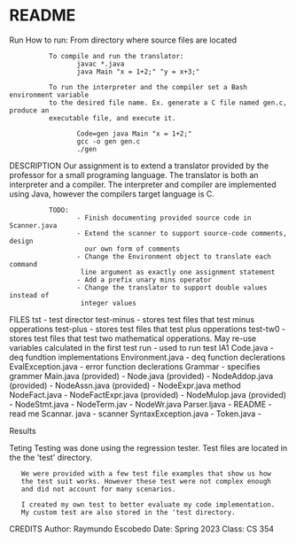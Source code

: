 # README
                                                                                            
Run 
       How to run: 
              From directory where source files are located    

              To compile and run the translator: 
                     javac *.java
                     java Main "x = 1+2;" "y = x+3;" 

              To run the interpreter and the compiler set a Bash environment variable
              to the desired file name. Ex. generate a C file named gen.c, produce an
              executable file, and execute it.

                     Code=gen java Main "x = 1+2;"
                     gcc -o gen gen.c
                     ./gen



DESCRIPTION
       Our assignment is to extend a translator provided by the professor for a small
       programing language. The translator is both an interpreter and a compiler. The
       interpreter and compiler are implemented using Java, however the compilers
       target language is C. 

              TODO:
                     - Finish documenting provided source code in Scanner.java
                     - Extend the scanner to support source-code comments, design
                       our own form of comments
                     - Change the Environment object to translate each command 
                      line argument as exactly one assignment statement
                     - Add a prefix unary mins operator
                     - Change the translator to support double values instead of 
                      integer values 




FILES
       tst - test director 
              test-minus    - stores test files that test minus opperations
              test-plus     - stores test files that test plus opperations
              test-tw0      - stores test files that test two mathematical 
                              opperations. May re-use variables calculated 
                              in the first test
              run - used to run test 
       IA1
              Code.java - deq fundtion implementations
              Environment.java - deq function declerations
              EvalException.java - error function declerations
              Grammar - specifies grammer
              Main.java (provided) - 
              Node.java (provided) -
              NodeAddop.java (provided) - 
              NodeAssn.java (provided) - 
              NodeExpr.java method
              NodeFact.java -
              NodeFactExpr.java (provided) - 
              NodeMulop.java (provided) - 
              NodeStmt.java - 
              NodeTerm.jav - 
              NodeWr.java
              Parser.ljava - 
              README - read me
              Scannar. java - scanner
              SyntaxException.java - 
              Token.java - 
       

Results 
       


Teting 
       Testing was done using the regression tester. Test files
       are located in the the 'test' directory. 

       We were provided with a few test file examples that show us how 
       the test suit works. However these test were not complex enough
       and did not account for many scenarios. 

       I created my own test to better evaluate my code implementation. 
       My custom test are also stored in the 'test directory. 
            


CREDITS
       Author:       Raymundo Escobedo 
       Date:         Spring 2023
       Class:        CS 354
                                                                                           

